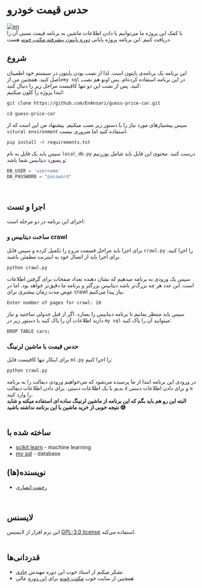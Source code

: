 # حدس قیمت خودرو
[![en](https://img.shields.io/badge/click_to_README-English-red.svg)](\https://github.com/EnAnsari/guess-price-car/edit/main/README-EN.md)
<br>
با کمک این پروژه ما می‌توانیم با دادن اطلاعات ماشین به برنامه قیمت نسبی آن را دریافت کنیم. این برنامه پروژه پایانی
<a href='https://maktabkhooneh.org/course/%D8%A2%D9%85%D9%88%D8%B2%D8%B4-%D8%A8%D8%B1%D9%86%D8%A7%D9%85%D9%87-%D9%86%D9%88%DB%8C%D8%B3%DB%8C-%D8%A8%D8%A7-%D9%BE%D8%A7%DB%8C%D8%AA%D9%88%D9%86-%D9%BE%DB%8C%D8%B4%D8%B1%D9%81%D8%AA%D9%87-mk387/'>دوره پایتون پیشرفته مکتب خونه</a>
هست.
<br>


## شروع
این برنامه یک برنامه‌ی پایتون است. لذا از نصب بودن پایتون در سیستم خود اطمینان حاصل کنید. همچنین من از`my sql` در این برنامه استفاده کرده‌ام. پس اونو هم نصب کنید. پس از نصب این دو تنها کافیست مراحل زیر را دنبال کنید:
<br>
ابتدا پروژه را کلون میکنیم:
``` git
git clone https://github.com/EnAnsari/guess-price-car.git
```
```
cd guess-price-car
```
سپس پیشنیازهای مورد نیاز را با دستور زیر نصب میکنیم. پیشنهاد من این است که از `vitural environment‍‍‍` استفاده کنید اما ضروری نیست.

```
pip install -r requirements.txt
```
سپس باید یک فایل به نام `local_db.py‍` درست کنید. محتوی این فایل باید شامل یوزرنیم و پسورد دیتابیس شما باشد:
```python
DB_USER = 'username'
DB_PASSWORD = "password"
```
<br>

## اجرا و تست
اجرای این برنامه در دو مرحله است:

### ساخت دیتابیس و crawl

برای اجرا باید مراحل قسمت `شروع` را تکمیل کرده و سپس فایل ‍‍`crawl.py` را اجرا کنید. برای اجرا باید از اتصال خود به اینترنت مطمئن باشید.
```
python crawl.py
```
سپس یک ورودی به برنامه میدهیم که نشان دهنده تعداد صفحات برای گرفتن اطلاعات است. این عدد هر چه بزرگ‌تر باشد دیتابیس بزرگتر و برنامه ما دقیق‌تر خواهد بود. اما در عوض مدت زمان بیشتری برای crawl نیاز پیدا می‌کنیم.
```
Enter number of pages for crawl: 10
```

سپس باید منتظر بمانیم تا برنامه دیتابیس را بسازد. اگر از قبل جدولی ساختید و نیاز دارید اطلاعات آن را پاک کنید با دستور زیر در `my sql` میتوانید آن را پاک کنید:
```
DROP TABLE cars;
```
### حدس قیمت با ماشین لرنینگ
برای اینکار تنها کافیست فایل `ml.py` را اجرا کنیم:
```
python crawl.py
```
در ورودی این برنامه ابتدا از ما پرسیده می‌شود که می‌خواهیم ورودی دیفالت را به برنامه بدیم یا یک اطلاعات دستی. برای دادن اطلاعات دیفالت ‍`d` و برای دادن اطلاعات دستی `m` را وارد کنید.<br>
**البته این رو هم باید بگم که این برنامه از ماشین لرنینگ ساده ای استفاده میکنه و شاید نتیجه خوبی از خرید ماشین با این برنامه نداشته باشید 😅**
<br><br>

## ساخته شده با

* [scikit learn](https://github.com/scikit-learn/) - machine learning
* [my sql](https://github.com/mysql) - database

## نویسنده‌(ها)
<ul>
    <li>
        <a href='https://github.com/enansari'>رحمت انصاری</a>
    </li>
</ul>
<br>

## لایسنس
این نرم افزار از لایسنس 
<a href='https://github.com/EnAnsari/bina-AHLM-django/blob/main/LICENSE'>GPL-3.0 license</a>
استفاده می‌کند.
<br><br>

## قدردانی‌ها
<ul>
    <li>تشکر میکنم از استاد خوب این دوره مهندس <a href='https://github.com/jadijadi'>جادی</a></li>
    <li>همچنین از سایت خوب <a href='https://maktabkhooneh.org/'>مکتب خونه</a> برای <a href='https://maktabkhooneh.org/course/%D8%A2%D9%85%D9%88%D8%B2%D8%B4-%D8%A8%D8%B1%D9%86%D8%A7%D9%85%D9%87-%D9%86%D9%88%DB%8C%D8%B3%DB%8C-%D8%A8%D8%A7-%D9%BE%D8%A7%DB%8C%D8%AA%D9%88%D9%86-%D9%BE%DB%8C%D8%B4%D8%B1%D9%81%D8%AA%D9%87-mk387/'>این دوره</a> عالی</li>
</ul>
